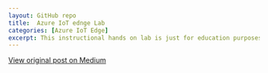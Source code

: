 ```yaml
---
layout: GitHub repo
title:  Azure IoT ednge Lab
categories: [Azure IoT Edge]
excerpt: This instructional hands on lab is just for education purposes and it is a simple E2E scenario to get the audience familiar with the Azure IoT Edge components. It is an assembly of Azure docs and tutorials and the references are provided throughout the document. By the end of each task we will be providing some pointers for conecpts that can be discussed with the audience, either as a wrap up, or an opening and background information before they complete the task.
---
```



[View original post on Medium](https://github.com/kotselio/azure-iotedge-lab)
